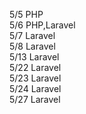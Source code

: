 5/5 PHP  
5/6 PHP,Laravel  
5/7 Laravel  
5/8 Laravel  
5/13 Laravel  
5/22 Laravel  
5/23 Laravel  
5/24 Laravel  
5/27 Laravel
